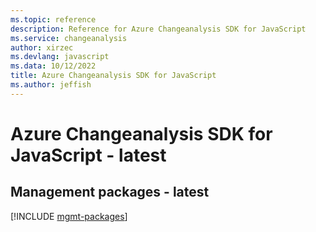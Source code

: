 ```yaml
---
ms.topic: reference
description: Reference for Azure Changeanalysis SDK for JavaScript
ms.service: changeanalysis
author: xirzec
ms.devlang: javascript
ms.data: 10/12/2022
title: Azure Changeanalysis SDK for JavaScript
ms.author: jeffish
---
```

# Azure Changeanalysis SDK for JavaScript - latest

## Management packages - latest
[!INCLUDE [mgmt-packages](changeanalysis-mgmt-index.md)]